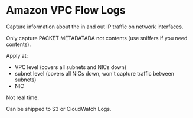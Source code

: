 # Amazon VPC Flow Logs

Capture information about the in and out IP traffic on network interfaces.

Only capture PACKET METADATADA not contents (use sniffers if you need contents). 

Apply at:
- VPC level (covers all subnets and NICs down)
- subnet level (covers all NICs down, won't capture traffic between subnets)
- NIC

Not real time. 

Can be shipped to S3 or CloudWatch Logs. 
